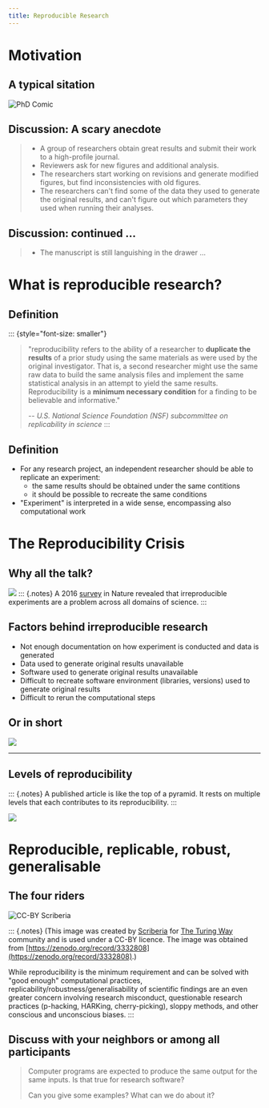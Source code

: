 ```yaml
---
title: Reproducible Research
---
```


# Motivation

## A typical sitation
![PhD Comic](./img/research_comic_phd.gif)

## Discussion: A scary anecdote
> - A group of researchers obtain great results and submit their work to a high-profile journal.
> - Reviewers ask for new figures and additional analysis.
> - The researchers start working on revisions and generate modified figures, but find inconsistencies with old figures.
> - The researchers can't find some of the data they used to generate the original results, and
>   can't figure out which parameters they used when running their analyses.

## Discussion: continued ...
> - The manuscript is still languishing in the drawer ...

# What is reproducible research?

## Definition
::: {style="font-size: smaller"}
> "reproducibility refers to the ability of a researcher to **duplicate the
> results** of a prior study using the same materials as were used by the
> original investigator. That is, a second researcher might use the same raw
> data to build the same analysis files and implement the same statistical
> analysis in an attempt to yield the same results. Reproducibility is a
> **minimum necessary condition** for a finding to be believable and informative."
>
> -- <cite> U.S. National Science Foundation (NSF) subcommittee on replicability in science</cite>
:::

## Definition
- For any research project, an independent researcher should be able to replicate an experiment:
  - the same results should be obtained under the same contitions
  - it should be possible to recreate the same conditions
- "Experiment" is interpreted in a wide sense, encompassing also computational work

# The Reproducibility Crisis

## Why all the talk?
![](./img/reproducibility_nature.jpg)
::: {.notes}
A 2016
[survey](http://www.nature.com/news/1-500-scientists-lift-the-lid-on-reproducibility-1.19970)
in Nature revealed that irreproducible experiments are a problem across all
domains of science.
:::

## Factors behind irreproducible research

- Not enough documentation on how experiment is conducted and data is generated
- Data used to generate original results unavailable
- Software used to generate original results unavailable
- Difficult to recreate software environment (libraries, versions) used to generate original results
- Difficult to rerun the computational steps

## Or in short
![](./img/Miracle.jpg)

---

## Levels of reproducibility
::: {.notes}
A published article is like the top of a pyramid. It rests on multiple
levels that each contributes to its reproducibility.
:::

![](./img/repro-pyramid.png)

# Reproducible, replicable, robust, generalisable

## The four riders
![CC-BY Scriberia](./img/turing-way/39-reproducible-replicable-robust-generalisable.jpg)

::: {.notes}
(This image was created by [Scriberia](http://www.scriberia.co.uk) for [The
Turing Way](https://the-turing-way.netlify.com) community and is used under a
CC-BY licence. The image was obtained from [https://zenodo.org/record/3332808](https://zenodo.org/record/3332808).)

While reproducibility is the minimum requirement and can be solved with "good enough" computational practices, replicability/robustness/generalisability of scientific findings are an even greater concern involving research misconduct, questionable research practices (p-hacking, HARKing, cherry-picking), sloppy methods, and other conscious and unconscious biases. 
:::

## Discuss with your neighbors or among all participants
> Computer programs are expected to produce the same
> output for the same inputs. Is
> that true for research software?
>
> Can you give some examples? What can we do about it?
